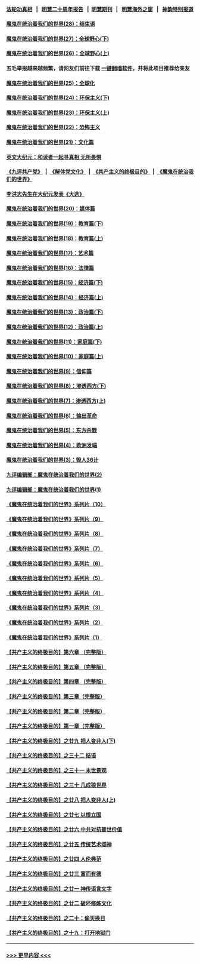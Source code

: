 #### [法轮功真相](https://github.com/gfw-breaker/truth/blob/master/README.md?t=0) &nbsp;&nbsp;|&nbsp;&nbsp; [明慧二十周年报告](https://github.com/gfw-breaker/mh-reports/blob/master/README.md?t=0) &nbsp;&nbsp;|&nbsp;&nbsp;[明慧期刊](https://github.com/gfw-breaker/mh-qikan) &nbsp;&nbsp;|&nbsp;&nbsp; [明慧海外之窗](https://github.com/gfw-breaker/mh-news/blob/master/README.md?t=0) &nbsp;&nbsp;|&nbsp;&nbsp; [神韵特别报道](https://github.com/gfw-breaker/mh-news/blob/master/shenyun.md?t=0)
#### [魔鬼在统治着我们的世界(28)：结束语](../pages/nsc422/n10936246.md?t=07120501) 
#### [魔鬼在统治着我们的世界(27)：全球野心(下)](../pages/nsc422/n10928319.md?t=07120501) 
#### [魔鬼在统治着我们的世界(26)：全球野心(上)](../pages/nsc422/n10900318.md?t=07120501) 
#### 五毛举报越来越频繁，请网友们前往下载 [一键翻墙软件](https://github.com/gfw-breaker/ssr-accounts)，并将此项目推荐给亲友
#### [魔鬼在统治着我们的世界(25)：全球化](../pages/nsc422/n10788205.md?t=07120501) 
#### [魔鬼在统治着我们的世界(24)：环保主义(下)](../pages/nsc422/n10695307.md?t=07120501) 
#### [魔鬼在统治着我们的世界(23)：环保主义(上)](../pages/nsc422/n10688613.md?t=07120501) 
#### [魔鬼在统治着我们的世界(22)：恐怖主义](../pages/nsc422/n10614727.md?t=07120501) 
#### [魔鬼在统治着我们的世界(21)：文化篇](../pages/nsc422/n10597706.md?t=07120501) 
#### [英文大纪元：和读者一起寻真相 无所畏惧](../pages/nsc422/n12542027.md?t=07120501) 
#### [《九评共产党》](https://github.com/begood0513/9ping.md/blob/master/README.md) &nbsp;|&nbsp; [《解体党文化》](../../../../jtdwh.md/blob/master/README.md)  &nbsp;|&nbsp; [《共产主义的终极目的》](../../../../gczydzjmd.md/blob/master/README.md) &nbsp;|&nbsp; [《魔鬼在统治我们的世界》](../../../../mgztzwmdsj.md/blob/master/README.md) 
#### [李洪志先生在大纪元发表《大选》](../pages/nsc422/n12534746.md?t=07120501) 
#### [魔鬼在统治着我们的世界(20)：媒体篇](../pages/nsc422/n10586579.md?t=07120501) 
#### [魔鬼在统治着我们的世界(19)：教育篇(下)](../pages/nsc422/n10564808.md?t=07120501) 
#### [魔鬼在统治着我们的世界(18)：教育篇(上)](../pages/nsc422/n10526970.md?t=07120501) 
#### [魔鬼在统治着我们的世界(17)：艺术篇](../pages/nsc422/n10499093.md?t=07120501) 
#### [魔鬼在统治着我们的世界(16)：法律篇](../pages/nsc422/n10485969.md?t=07120501) 
#### [魔鬼在统治着我们的世界(15)：经济篇(下)](../pages/nsc422/n10469975.md?t=07120501) 
#### [魔鬼在统治着我们的世界(14)：经济篇(上)](../pages/nsc422/n10457370.md?t=07120501) 
#### [魔鬼在统治着我们的世界(13)：政治篇(下)](../pages/nsc422/n10448270.md?t=07120501) 
#### [魔鬼在统治着我们的世界(12)：政治篇(上)](../pages/nsc422/n10444576.md?t=07120501) 
#### [魔鬼在统治着我们的世界(11)：家庭篇(下)](../pages/nsc422/n10440961.md?t=07120501) 
#### [魔鬼在统治着我们的世界(10)：家庭篇(上)](../pages/nsc422/n10435448.md?t=07120501) 
#### [魔鬼在统治着我们的世界(9)：信仰篇](../pages/nsc422/n10432159.md?t=07120501) 
#### [魔鬼在统治着我们的世界(8)：渗透西方(下)](../pages/nsc422/n10429603.md?t=07120501) 
#### [魔鬼在统治着我们的世界(7)：渗透西方(上)](../pages/nsc422/n10426013.md?t=07120501) 
#### [魔鬼在统治着我们的世界(6)：输出革命](../pages/nsc422/n10421536.md?t=07120501) 
#### [魔鬼在统治着我们的世界(5)：东方杀戮](../pages/nsc422/n10417707.md?t=07120501) 
#### [魔鬼在统治着我们的世界(4)：欧洲发端](../pages/nsc422/n10414890.md?t=07120501) 
#### [魔鬼在统治着我们的世界(3)：毁人36计](../pages/nsc422/n10411583.md?t=07120501) 
#### [九评编辑部：魔鬼在统治着我们的世界(2)](../pages/nsc422/n10410036.md?t=07120501) 
#### [九评编辑部：魔鬼在统治着我们的世界(1)](../pages/nsc422/n10406825.md?t=07120501) 
#### [《魔鬼在统治着我们的世界》系列片（10）](../pages/nsc422/n12292670.md?t=07120501) 
#### [《魔鬼在统治着我们的世界》系列片（9）](../pages/nsc422/n12290859.md?t=07120501) 
#### [《魔鬼在统治着我们的世界》系列片（8）](../pages/nsc422/n12287445.md?t=07120501) 
#### [《魔鬼在统治着我们的世界》系列片（7）](../pages/nsc422/n12283425.md?t=07120501) 
#### [《魔鬼在统治着我们的世界》系列片（6）](../pages/nsc422/n12282314.md?t=07120501) 
#### [《魔鬼在统治着我们的世界》系列片（5）](../pages/nsc422/n12281419.md?t=07120501) 
#### [《魔鬼在统治着我们的世界》系列片（4）](../pages/nsc422/n12274024.md?t=07120501) 
#### [《魔鬼在统治着我们的世界》系列片（3）](../pages/nsc422/n12271322.md?t=07120501) 
#### [《魔鬼在统治着我们的世界》系列片（2）](../pages/nsc422/n12269049.md?t=07120501) 
#### [《魔鬼在统治着我们的世界》系列片（1）](../pages/nsc422/n12267575.md?t=07120501) 
#### [【共产主义的终极目的】第六章 （完整版）](../pages/nsc422/n11428913.md?t=07120501) 
#### [【共产主义的终极目的】第五章 （完整版）](../pages/nsc422/n11428912.md?t=07120501) 
#### [【共产主义的终极目的】第四章 （完整版）](../pages/nsc422/n11428907.md?t=07120501) 
#### [【共产主义的终极目的】第三章（完整版）](../pages/nsc422/n11428848.md?t=07120501) 
#### [【共产主义的终极目的】第二章（完整版）](../pages/nsc422/n11428831.md?t=07120501) 
#### [【共产主义的终极目的】第一章（完整版）](../pages/nsc422/n11417651.md?t=07120501) 
#### [【共产主义的终极目的】之廿九 把人变非人(下)](../pages/nsc422/n11344140.md?t=07120501) 
#### [【共产主义的终极目的】之三十二 结语](../pages/nsc422/n11360535.md?t=07120501) 
#### [【共产主义的终极目的】之三十一 末世景观](../pages/nsc422/n11351129.md?t=07120501) 
#### [【共产主义的终极目的】之三十 几成狼世界](../pages/nsc422/n11348280.md?t=07120501) 
#### [【共产主义的终极目的】之廿八 把人变非人(上)](../pages/nsc422/n11340492.md?t=07120501) 
#### [【共产主义的终极目的】之廿七 以恨立国](../pages/nsc422/n11336944.md?t=07120501) 
#### [【共产主义的终极目的】之廿六 中共对抗普世价值](../pages/nsc422/n11324785.md?t=07120501) 
#### [【共产主义的终极目的】之廿五 传统艺术颂神](../pages/nsc422/n11296396.md?t=07120501) 
#### [【共产主义的终极目的】之廿四 人伦典范](../pages/nsc422/n11296397.md?t=07120501) 
#### [【共产主义的终极目的】之廿三 富而有德](../pages/nsc422/n11283598.md?t=07120501) 
#### [【共产主义的终极目的】之廿一 神传语言文字](../pages/nsc422/n11263265.md?t=07120501) 
#### [【共产主义的终极目的】之廿二 破坏修炼文化](../pages/nsc422/n11245728.md?t=07120501) 
#### [【共产主义的终极目的】之二十：偷天换日](../pages/nsc422/n11238846.md?t=07120501) 
#### [【共产主义的终极目的】之十九：打开地狱门](../pages/nsc422/n11206376.md?t=07120501) 

----
#### [ >>> 更早内容 <<< ](../indexes/nsc422-earlier.md)
